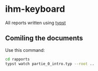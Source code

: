 # ihm-keyboard

All reports written using [typst](https://typst.app/docs/)


## Comiling the documents

Use this command:
```bash
cd rapports
typst watch partie_0_intro.typ --root ..
```
